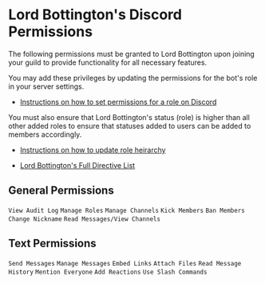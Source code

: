 # Lord Bottington's Discord Permissions

The following permissions must be granted to Lord Bottington upon joining your guild to provide functionality for all necessary features.

You may add these privileges by updating the permissions for the bot's role in your server settings.
+ [Instructions on how to set permissions for a role on Discord](https://support.discord.com/hc/en-us/articles/206029707-Setting-Up-Permissions-FAQ#:~:text=You%20can%20adjust%20permissions%20of,all%20features%20of%20a%20channel.)

You must also ensure that Lord Bottington's status (role) is higher than all other added roles to ensure that statuses added to users can be added to members accordingly.
+ [Instructions on how to update role heirarchy](https://helpv2.quickbase.com/hc/en-us/articles/4570311906836-Reorder-Role-Priorities-)

+ [Lord Bottington's Full Directive List](https://github.com/xxjsweezeyxx/Lord-Bottington/blob/main/Full%20Directive%20List.md)

## General Permissions
`View Audit Log`
`Manage Roles`
`Manage Channels`
`Kick Members`
`Ban Members`
`Change Nickname`
`Read Messages/View Channels`

## Text Permissions
`Send Messages`
`Manage Messages`
`Embed Links`
`Attach Files`
`Read Message History`
`Mention Everyone`
`Add Reactions`
`Use Slash Commands`
